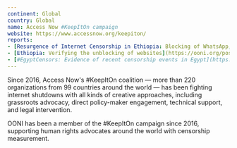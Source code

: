 ```yaml
---
continent: Global
country: Global
name: Access Now #KeepItOn campaign
website: https://www.accessnow.org/keepiton/
reports:
- [Resurgence of Internet Censorship in Ethiopia: Blocking of WhatsApp, Facebook, and African Arguments](https://ooni.org/post/resurgence-internet-censorship-ethiopia-2019/)
- [Ethiopia: Verifying the unblocking of websites](https://ooni.org/post/ethiopia-unblocking/)
- [#EgyptCensors: Evidence of recent censorship events in Egypt](https://ooni.org/post/egypt-censors/)
---
```


Since 2016, Access Now's #KeepItOn coalition — more than 220 organizations from 99 countries around the world — has been fighting internet shutdowns with all kinds of creative approaches, including grassroots advocacy, direct policy-maker engagement, technical support, and legal intervention.

OONI has been a member of the #KeepItOn campaign since 2016, supporting human rights advocates around the world with censorship measurement.
